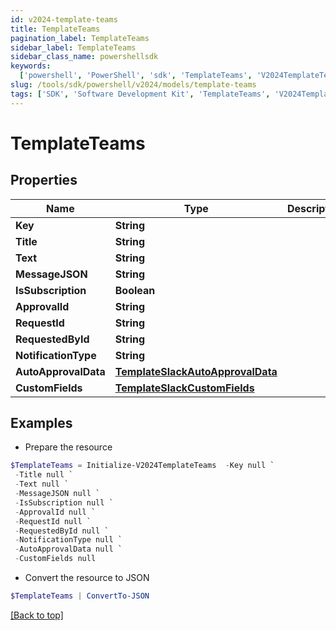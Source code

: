 ```yaml
---
id: v2024-template-teams
title: TemplateTeams
pagination_label: TemplateTeams
sidebar_label: TemplateTeams
sidebar_class_name: powershellsdk
keywords:
  ['powershell', 'PowerShell', 'sdk', 'TemplateTeams', 'V2024TemplateTeams']
slug: /tools/sdk/powershell/v2024/models/template-teams
tags: ['SDK', 'Software Development Kit', 'TemplateTeams', 'V2024TemplateTeams']
---
```


# TemplateTeams

## Properties

| Name | Type | Description | Notes |
| --- | --- | --- | --- |
| **Key** | **String** |  | [optional] |
| **Title** | **String** |  | [optional] |
| **Text** | **String** |  | [optional] |
| **MessageJSON** | **String** |  | [optional] |
| **IsSubscription** | **Boolean** |  | [optional] |
| **ApprovalId** | **String** |  | [optional] |
| **RequestId** | **String** |  | [optional] |
| **RequestedById** | **String** |  | [optional] |
| **NotificationType** | **String** |  | [optional] |
| **AutoApprovalData** | [**TemplateSlackAutoApprovalData**](template-slack-auto-approval-data) |  | [optional] |
| **CustomFields** | [**TemplateSlackCustomFields**](template-slack-custom-fields) |  | [optional] |

## Examples

- Prepare the resource

```powershell
$TemplateTeams = Initialize-V2024TemplateTeams  -Key null `
 -Title null `
 -Text null `
 -MessageJSON null `
 -IsSubscription null `
 -ApprovalId null `
 -RequestId null `
 -RequestedById null `
 -NotificationType null `
 -AutoApprovalData null `
 -CustomFields null
```

- Convert the resource to JSON

```powershell
$TemplateTeams | ConvertTo-JSON
```

[[Back to top]](#)
